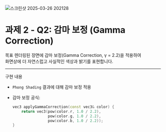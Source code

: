 ![스크린샷 2025-03-26 202128](https://github.com/user-attachments/assets/eb581812-107d-4229-8df4-a8d482ac3408)

# 과제 2 - Q2: 감마 보정 (Gamma Correction)

 목표
렌더링된 장면에 감마 보정(Gamma Correction, γ = 2.2)을 적용하여  
화면상에 더 자연스럽고 사실적인 색상과 밝기를 표현합니다.

---

 구현 내용

- `Phong Shading` 결과에 대해 감마 보정 적용
- 감마 보정 공식:

  ```cpp
  vec3 applyGammaCorrection(const vec3& color) {
      return vec3(pow(color.r, 1.0 / 2.2),
                  pow(color.g, 1.0 / 2.2),
                  pow(color.b, 1.0 / 2.2));
  }
